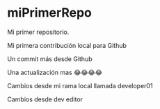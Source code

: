 # miPrimerRepo

Mi primer repositorio.

Mi primera contribución local para Github

Un commit más desde Github

Una actualización mas 😂😂😂😂

Cambios desde mi rama local llamada developer01

Cambios desde dev editor